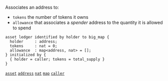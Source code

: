 Associates an address to:
* `tokens` the number of tokens it owns
* `allowance` that associates a <i>spender</i> address to the quantity it is allowed to spend

<p></p>

```archetype
asset ledger identified by holder to big_map {
  holder     : address;
  tokens     : nat = 0;
  allowance  : map<address, nat> = [];
} initialized by {
  { holder = caller; tokens = total_supply }
}
```

[`asset`](/docs/reference/declarations/storage#asset) [`address`](/docs/reference/types#address) [`nat`](/docs/reference/types#nat) [`map`](/docs/reference/types#map<K,%20V>) [`caller`](/docs/reference/expressions/constants#caller)